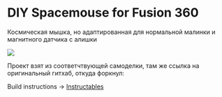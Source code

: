 # DIY Spacemouse for Fusion 360

Космическая мышка, но адаптированная для нормальной малинки и магнитного датчика с алишки

[<img src="/Images/Spacemouse_Thumbnail@2x.png">](https://youtu.be/iHBgNGnTiK4)

Проект взят из соответчтвующей самоделки, там же ссылка на оригинальный гитхаб, откуда форкнул:

Build instructions → [Instructables](https://www.instructables.com/DIY-Space-Mouse-for-Fusion-360-Using-Magnets)

[cc-by-nc-sa]: http://creativecommons.org/licenses/by-nc-sa/4.0/
[cc-by-nc-sa-image]: https://licensebuttons.net/l/by-nc-sa/4.0/88x31.png
[cc-by-nc-sa-shield]: https://img.shields.io/badge/License-CC%20BY--NC--SA%204.0-lightgrey.svg

